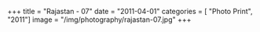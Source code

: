 +++
title = "Rajastan - 07"
date = "2011-04-01"
categories = [ "Photo Print", "2011"]
image = "/img/photography/rajastan-07.jpg"
+++


